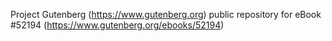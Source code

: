 Project Gutenberg (https://www.gutenberg.org) public repository for
eBook #52194 (https://www.gutenberg.org/ebooks/52194)
